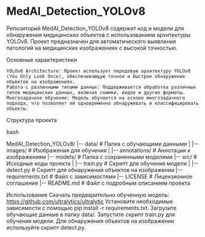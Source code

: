 # MedAI_Detection_YOLOv8
Репозиторий MedAI_Detection_YOLOv8 содержит код и модели для обнаружения медицинских объектов с использованием архитектуры YOLOv8. Проект предназначен для автоматического выявления патологий на медицинских изображениях с высокой точностью.

Основные характеристики

    YOLOv8 Architecture: Проект использует передовую архитектуру YOLOv8 (You Only Look Once), обеспечивающую точное и быстрое обнаружение объектов на изображениях.
    Работа с различными типами данных: Поддерживается обработка различных типов медицинских данных, включая снимки, видео и другие форматы.
    Многозадачное обучение: Модель обучается на основе многозадачного подхода, что позволяет ей одновременно обнаруживать и классифицировать объекты.

Структура проекта

bash

MedAI_Detection_YOLOv8/
|-- data/                  # Папка с обучающими данными
|   |-- images/           # Изображения для обучения
|   |-- annotations/      # Аннотации к изображениям
|-- models/                # Папка с сохраненными моделями
|-- src/                   # Исходные коды проекта
|   |-- train.py          # Скрипт для обучения модели
|   |-- detect.py         # Скрипт для обнаружения объектов на изображении
|-- requirements.txt       # Файл с зависимостями
|-- LICENSE                # Лицензионное соглашение
|-- README.md              # Файл с подробным описанием проекта

Использование
    Скачать предварительно обученную модель: https://github.com/ultralytics/ultralytic
    Установите необходимые зависимости с помощью pip install -r requirements.txt.
    Загрузите обучающие данные в папку data/.
    Запустите скрипт train.py для обучения модели.
    Для обнаружения объектов на изображении используйте скрипт detect.py.
